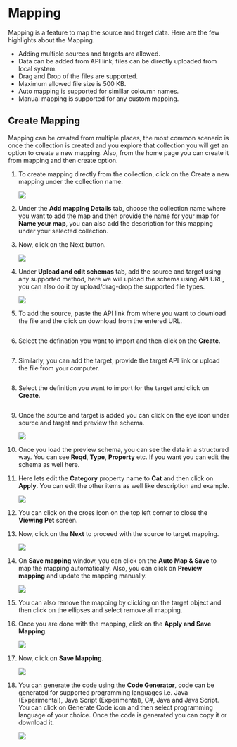 # Mapping

Mapping is a feature to map the source and target data. Here are the few highlights about the Mapping.

* Adding multiple sources and targets are allowed.
* Data can be added from API link, files can be directly uploaded from local system.
* Drag and Drop of the files are supported.
* Maximum allowed file size is 500 KB.
* Auto mapping is supported for simillar coloumn names.
* Manual mapping is supported for any custom mapping.

## Create Mapping

Mapping can be created from multiple places, the most common scenerio is once the collection is created and you explore that collection you will get an option to create a new mapping. Also, from the home page you can create it from mapping and then create option.

1.  To create mapping directly from the collection, click on the Create a new mapping under the collection name.

    ![](media/create-new-mapping.png)
2. Under the **Add mapping Details** tab, choose the collection name where you want to add the map and then provide the name for your map for **Name your map**, you can also add the description for this mapping under your selected collection.
3.  Now, click on the Next button.

    ![](media/add-mapping-details.png)
4.  Under **Upload and edit schemas** tab, add the source and target using any supported method, here we will upload the schema using API URL, you can also do it by upload/drag-drop the supported file types.

    ![](media/upload-schema.png)
5.  To add the source, paste the API link from where you want to download the file and the click on download from the entered URL.

    <div align="left">

    <img src="media/add-source.png" alt="">

    </div>
6.  Select the defination you want to import and then click on the **Create**.

    <div align="left">

    <img src="media/create-source-deffination.png" alt="">

    </div>
7.  Similarly, you can add the target, provide the target API link or upload the file from your computer.

    <div align="left">

    <img src="media/add-target.png" alt="">

    </div>
8.  Select the definition you want to import for the target and click on **Create**.

    <div align="left">

    <img src="media/target-defination.png" alt="">

    </div>
9.  Once the source and target is added you can click on the eye icon under source and target and preview the schema.

    ![](media/eye-preview-schema.png)
10. Once you load the preview schema, you can see the data in a structured way. You can see **Reqd**, **Type**, **Property** etc. If you want you can edit the schema as well here.
11. Here lets edit the **Category** property name to **Cat** and then click on **Apply**. You can edit the other items as well like description and example.

    ![](media/edit-schema.png)
12. You can click on the cross icon on the top left corner to close the **Viewing Pet** screen.
13. Now, click on the **Next** to proceed with the source to target mapping.

    ![](media/stot1.png)
14. On **Save mapping** window, you can click on the **Auto Map & Save** to map the mapping automatically. Also, you can click on **Preview mapping** and update the mapping manually.

    ![](media/preview-mapping.png)
15. You can also remove the mapping by clicking on the target object and then click on the ellipses and select remove all mapping.
16. Once you are done with the mapping, click on the **Apply and Save Mapping**.

    ![](media/apply-mapping.png)
17. Now, click on **Save Mapping**.

    ![](media/save-mapping.png)
18. You can generate the code using the **Code Generator**, code can be generated for supported programming languages i.e. Java (Experimental), Java Script (Experimental), C#, Java and Java Script. You can click on Generate Code icon and then select programming language of your choice. Once the code is generated you can copy it or download it.

    ![](media/generate-code.png)
